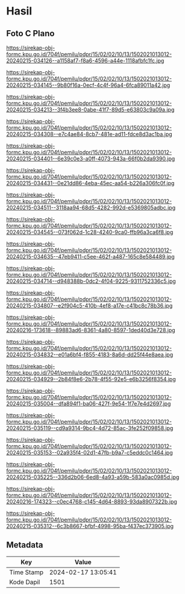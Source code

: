 # Hasil

## Foto C Plano

https://sirekap-obj-formc.kpu.go.id/704f/pemilu/pdpr/15/02/02/10/13/1502021013012-20240215-034126--a1158af7-f8a6-4596-a44e-1118afbfc1fc.jpg

https://sirekap-obj-formc.kpu.go.id/704f/pemilu/pdpr/15/02/02/10/13/1502021013012-20240215-034145--9b80f16a-0ecf-4c4f-96a4-6fca89011a42.jpg

https://sirekap-obj-formc.kpu.go.id/704f/pemilu/pdpr/15/02/02/10/13/1502021013012-20240215-034213--3f4b3ee8-0abe-41f7-89d5-e63803c9a09a.jpg

https://sirekap-obj-formc.kpu.go.id/704f/pemilu/pdpr/15/02/02/10/13/1502021013012-20240215-034308--e7c4ae84-8cb7-481e-ad11-fdce8d3ac1ba.jpg

https://sirekap-obj-formc.kpu.go.id/704f/pemilu/pdpr/15/02/02/10/13/1502021013012-20240215-034401--6e39c0e3-a0ff-4073-943a-66f0b2da9390.jpg

https://sirekap-obj-formc.kpu.go.id/704f/pemilu/pdpr/15/02/02/10/13/1502021013012-20240215-034431--0e21dd86-4eba-45ec-aa54-b226a306fc0f.jpg

https://sirekap-obj-formc.kpu.go.id/704f/pemilu/pdpr/15/02/02/10/13/1502021013012-20240215-034511--3118aa94-68d5-4282-992d-e5369805adbc.jpg

https://sirekap-obj-formc.kpu.go.id/704f/pemilu/pdpr/15/02/02/10/13/1502021013012-20240215-034545--073f062d-1c28-4240-9ca0-ffb96a3ca6f8.jpg

https://sirekap-obj-formc.kpu.go.id/704f/pemilu/pdpr/15/02/02/10/13/1502021013012-20240215-034635--47eb9411-c5ee-462f-a487-165c8e584489.jpg

https://sirekap-obj-formc.kpu.go.id/704f/pemilu/pdpr/15/02/02/10/13/1502021013012-20240215-034714--d948388b-0dc2-4f04-9225-9311752336c5.jpg

https://sirekap-obj-formc.kpu.go.id/704f/pemilu/pdpr/15/02/02/10/13/1502021013012-20240215-034807--e2f904c5-410b-4ef8-a17e-c41bc8c78b36.jpg

https://sirekap-obj-formc.kpu.go.id/704f/pemilu/pdpr/15/02/02/10/13/1502021013012-20240216-173618--89883ad6-8361-4a80-8597-1ded40d3e728.jpg

https://sirekap-obj-formc.kpu.go.id/704f/pemilu/pdpr/15/02/02/10/13/1502021013012-20240215-034832--e01a6bf4-f855-4183-8a6d-dd25f44e8aea.jpg

https://sirekap-obj-formc.kpu.go.id/704f/pemilu/pdpr/15/02/02/10/13/1502021013012-20240215-034929--2b84f8e6-2b78-4f55-92e5-e6b3256f8354.jpg

https://sirekap-obj-formc.kpu.go.id/704f/pemilu/pdpr/15/02/02/10/13/1502021013012-20240215-035004--dfa894f1-ba06-427f-9e54-1f7e7e4d2697.jpg

https://sirekap-obj-formc.kpu.go.id/704f/pemilu/pdpr/15/02/02/10/13/1502021013012-20240215-035119--cd9a9314-9bc4-4d72-85ac-3fe252f09858.jpg

https://sirekap-obj-formc.kpu.go.id/704f/pemilu/pdpr/15/02/02/10/13/1502021013012-20240215-035153--02a935f4-02d1-47fb-b9a7-c5eddc0c1464.jpg

https://sirekap-obj-formc.kpu.go.id/704f/pemilu/pdpr/15/02/02/10/13/1502021013012-20240215-035225--336d2b06-6ed8-4a93-a59b-583a0ac0985d.jpg

https://sirekap-obj-formc.kpu.go.id/704f/pemilu/pdpr/15/02/02/10/13/1502021013012-20240216-174323--c0ec4768-c145-4d64-8893-93da8907322b.jpg

https://sirekap-obj-formc.kpu.go.id/704f/pemilu/pdpr/15/02/02/10/13/1502021013012-20240215-035312--6c3b8667-bfbf-4998-95ba-f437ec373905.jpg


## Metadata

| Key        | Value               |
| ---------- | ------------------- |
| Time Stamp | 2024-02-17 13:05:41 |
| Kode Dapil | 1501                |




